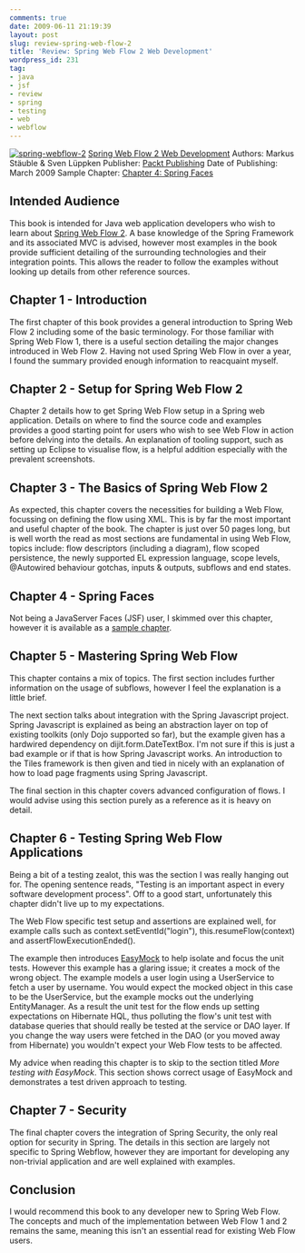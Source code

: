 ```yaml
---
comments: true
date: 2009-06-11 21:19:39
layout: post
slug: review-spring-web-flow-2
title: 'Review: Spring Web Flow 2 Web Development'
wordpress_id: 231
tag:
- java
- jsf
- review
- spring
- testing
- web
- webflow
---
```


[![spring-webflow-2](http://www.rapaul.com/wp-content/uploads/2009/06/spring-webflow-2.png)](http://www.rapaul.com/wp-content/uploads/2009/06/spring-webflow-2.png)
[Spring Web Flow 2 Web Development](http://www.packtpub.com/develop-powerful-web-applications-with-spring-web-flow-2/book)
Authors: Markus Stäuble & Sven Lüppken
Publisher: [Packt Publishing](http://www.packtpub.com/)
Date of Publishing: March 2009
Sample Chapter: [Chapter 4: Spring Faces](http://www.packtpub.com/files/spring-web-flow-2-web-development-sample-chapter-4-spring-faces.pdf)





## Intended Audience


This book is intended for Java web application developers who wish to learn about [Spring Web Flow 2](http://www.springsource.org/webflow).  A base knowledge of the Spring Framework and its associated MVC is advised, however most examples in the book provide sufficient detailing of the surrounding technologies and their integration points.  This allows the reader to follow the examples without looking up details from other reference sources.



## Chapter 1 - Introduction


The first chapter of this book provides a general introduction to Spring Web Flow 2 including some of the basic terminology.  For those familiar with Spring Web Flow 1, there is a useful section detailing the major changes introduced in Web Flow 2.  Having not used Spring Web Flow in over a year, I found the summary provided enough information to reacquaint myself.



## Chapter 2 - Setup for Spring Web Flow 2


Chapter 2 details how to get Spring Web Flow setup in a Spring web application.  Details on where to find the source code and examples provides a good starting point for users who wish to see Web Flow in action before delving into the details.  An explanation of tooling support, such as setting up Eclipse to visualise flow, is a helpful addition especially with the prevalent screenshots.



## Chapter 3 - The Basics of Spring Web Flow 2


As expected, this chapter covers the necessities for building a Web Flow, focussing on defining the flow using XML.  This is by far the most important and useful chapter of the book.  The chapter is just over 50 pages long, but is well worth the read as most sections are fundamental in using Web Flow, topics include: flow descriptors (including a diagram), flow scoped persistence, the newly supported EL expression language, scope levels, @Autowired behaviour gotchas, inputs & outputs, subflows and end states.



## Chapter 4 - Spring Faces


Not being a JavaServer Faces (JSF) user, I skimmed over this chapter, however it is available as a [sample chapter](http://www.packtpub.com/files/spring-web-flow-2-web-development-sample-chapter-4-spring-faces.pdf).



## Chapter 5 - Mastering Spring Web Flow


This chapter contains a mix of topics.  The first section includes further information on the usage of subflows, however I feel the explanation is a little brief.

The next section talks about integration with the Spring Javascript project.  Spring Javascript is explained as being an abstraction layer on top of existing toolkits (only Dojo supported so far), but the example given has a hardwired dependency on dijit.form.DateTextBox.  I'm not sure if this is just a bad example or if that is how Spring Javascript works.  An introduction to the Tiles framework is then given and tied in nicely with an explanation of how to load page fragments using Spring Javascript.

The final section in this chapter covers advanced configuration of flows. I would advise using this section purely as a reference as it is heavy on detail.



## Chapter 6 - Testing Spring Web Flow Applications


Being a bit of a testing zealot, this was the section I was really hanging out for.  The opening sentence reads, "Testing is an important aspect in every software development process".  Off to a good start, unfortunately this chapter didn't live up to my expectations.

The Web Flow specific test setup and assertions are explained well, for example calls such as context.setEventId("login"), this.resumeFlow(context) and assertFlowExecutionEnded().

The example then introduces [EasyMock](http://easymock.org/) to help isolate and focus the unit tests.  However this example has a glaring issue; it creates a mock of the wrong object.  The example models a user login using a UserService to fetch a user by username.  You would expect the mocked object in this case to be the UserService, but the example mocks out the underlying EntityManager.  As a result the unit test for the flow ends up setting expectations on Hibernate HQL, thus polluting the flow's unit test with database queries that should really be tested at the service or DAO layer.  If you change the way users were fetched in the DAO (or you moved away from Hibernate) you wouldn't expect your Web Flow tests to be affected.

My advice when reading this chapter is to skip to the section titled _More testing with EasyMock_.  This section shows correct usage of EasyMock and demonstrates a test driven approach to testing.



## Chapter 7 - Security


The final chapter covers the integration of Spring Security, the only real option for security in Spring.  The details in this section are largely not specific to Spring Webflow, however they are important for developing any non-trivial application and are well explained with examples.



## Conclusion


I would recommend this book to any developer new to Spring Web Flow.  The concepts and much of the implementation between Web Flow 1 and 2 remains the same, meaning this isn't an essential read for existing Web Flow users.
